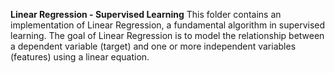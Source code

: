 **Linear Regression - Supervised Learning**
This folder contains an implementation of Linear Regression, a fundamental algorithm in supervised learning. The goal of Linear Regression is to model the relationship between a dependent variable (target) and one or more independent variables (features) using a linear equation.
